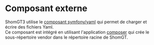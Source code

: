 # Composant externe
ShomGT3 utilise le [composant symfony/yaml](https://symfony.com/doc/current/components/yaml.html)
qui permet de charger et écrire des fichiers Yaml.  
Ce composant est intégré en utilisant l'application [composer](https://getcomposer.org/)
qui crée le sous-répertoire vendor dans le répertoire racine de ShomGT.